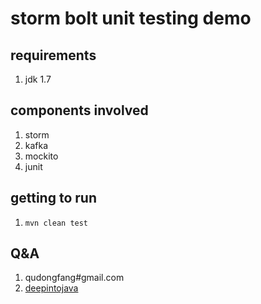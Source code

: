 storm bolt unit testing demo
========================

## requirements

1. jdk 1.7

## components involved

1. storm
1. kafka
1. mockito
1. junit

## getting to run

1. `mvn clean test`

## Q&A

1. qudongfang#gmail.com
1. [deepintojava](http://deepintojava.info/)
